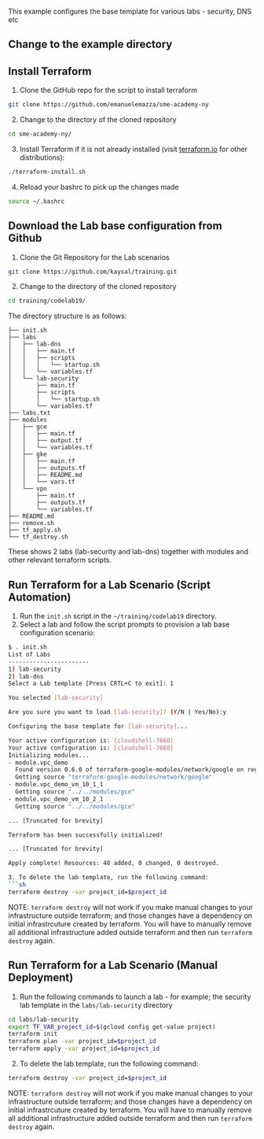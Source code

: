 This example configures the base template for various labs - security, DNS etc

## Change to the example directory

## Install Terraform

1. Clone the GitHub repo for the script to install terraform
```sh
git clone https://github.com/emanuelemazza/sme-academy-ny
```
2. Change to the directory of the cloned repository
```sh
cd sme-academy-ny/
```
3. Install Terraform if it is not already installed (visit [terraform.io](https://terraform.io) for other distributions):

```sh
./terraform-install.sh
```
4. Reload your bashrc to pick up the changes made
```sh
source ~/.bashrc
```

## Download the Lab base configuration from Github
1. Clone the Git Repository for the Lab scenarios
```sh
git clone https://github.com/kaysal/training.git
```
2. Change to the directory of the cloned repository
```sh
cd training/codelab19/
```
The directory structure is as follows:
```
├── init.sh
├── labs
│   ├── lab-dns
│   │   ├── main.tf
│   │   ├── scripts
│   │   │   └── startup.sh
│   │   └── variables.tf
│   └── lab-security
│       ├── main.tf
│       ├── scripts
│       │   └── startup.sh
│       └── variables.tf
├── labs.txt
├── modules
│   ├── gce
│   │   ├── main.tf
│   │   ├── output.tf
│   │   └── variables.tf
│   ├── gke
│   │   ├── main.tf
│   │   ├── outputs.tf
│   │   ├── README.md
│   │   └── vars.tf
│   └── vpn
│       ├── main.tf
│       ├── outputs.tf
│       └── variables.tf
├── README.md
├── remove.sh
├── tf_apply.sh
└── tf_destroy.sh
```

These shows 2 labs (lab-security and lab-dns) together with modules and other relevant terraform scripts.

## Run Terraform for a Lab Scenario (Script Automation)

1. Run the `init.sh` script in the `~/training/codelab19` directory.
2. Select a lab and follow the script prompts to provision a lab base configuration scenario:
```sh
$ . init.sh
List of Labs
-----------------------
1) lab-security
2) lab-dns
Select a Lab template [Press CRTL+C to exit]: 1

You selected [lab-security]

Are you sure you want to load [lab-security]? (Y/N | Yes/No):y

Configuring the base template for [lab-security]...

Your active configuration is: [cloudshell-7660]
Your active configuration is: [cloudshell-7660]
Initializing modules...
- module.vpc_demo
  Found version 0.6.0 of terraform-google-modules/network/google on registry.terraform.io
  Getting source "terraform-google-modules/network/google"
- module.vpc_demo_vm_10_1_1
  Getting source "../../modules/gce"
- module.vpc_demo_vm_10_2_1
  Getting source "../../modules/gce"

... [Truncated for brevity]

Terraform has been successfully initialized!

... [Truncated for brevity]

Apply complete! Resources: 40 added, 0 changed, 0 destroyed.

3. To delete the lab template, run the following command:
```sh
terraform destroy -var project_id=$project_id
```
NOTE: `terraform destroy` will not work if you make manual changes to your infrastructure outside terraform; and those changes have a dependency on initial infrastrcuture created by terraform. You will have to manually remove all additional infrastructure added outside terraform and then run `terraform destroy` again.


## Run Terraform for a Lab Scenario (Manual Deployment)
1. Run the following commands to launch a lab - for example; the security lab template in the `labs/lab-security` directory
```sh
cd labs/lab-security
export TF_VAR_project_id=$(gcloud config get-value project)
terraform init
terraform plan -var project_id=$project_id
terraform apply -var project_id=$project_id
```
2. To delete the lab template, run the following command:
```sh
terraform destroy -var project_id=$project_id
```
NOTE: `terraform destroy` will not work if you make manual changes to your infrastructure outside terraform; and those changes have a dependency on initial infrastrcuture created by terraform. You will have to manually remove all additional infrastructure added outside terraform and then run `terraform destroy` again.
